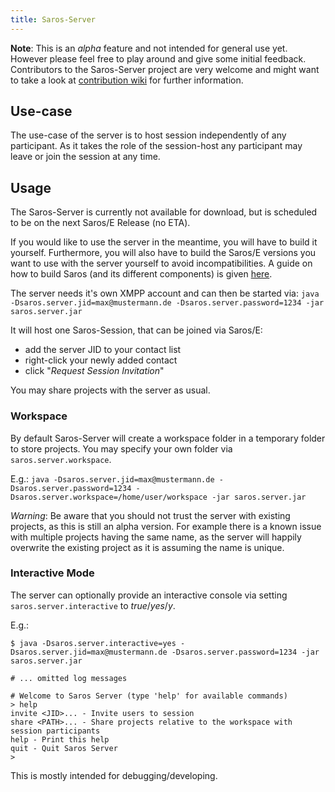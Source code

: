 ```yaml
---
title: Saros-Server
---
```


**Note**: This is an *alpha* feature and not intended for general use yet. However please feel free to play around and give some initial feedback. Contributors to the Saros-Server project are very welcome and might want to take a look at [contribution wiki](../contribute/saros-server.md) for further information.

## Use-case

The use-case of the server is to host session independently of any participant. As it takes the role of the session-host any participant may leave or join the session at any time.

## Usage

The Saros-Server is currently not available for download, but is scheduled to be on the next Saros/E Release (no ETA).

If you would like to use the server in the meantime, you will have to build it yourself.
Furthermore, you will also have to build the Saros/E versions you want to use with the server yourself to avoid incompatibilities.
A guide on how to build Saros (and its different components) is given [here](../contribute/development-environment.md).

The server needs it's own XMPP account and can then be started via:
`java -Dsaros.server.jid=max@mustermann.de -Dsaros.server.password=1234 -jar saros.server.jar`

It will host one Saros-Session, that can be joined via Saros/E:
- add the server JID to your contact list
- right-click your newly added contact
- click "*Request Session Invitation*"

You may share projects with the server as usual.

### Workspace

By default Saros-Server will create a workspace folder in a temporary folder to store projects.
You may specify your own folder via `saros.server.workspace`.

E.g.: `java -Dsaros.server.jid=max@mustermann.de -Dsaros.server.password=1234 -Dsaros.server.workspace=/home/user/workspace -jar saros.server.jar`

*Warning*: Be aware that you should not trust the server with existing projects, as this is still an alpha version. For example there is a known issue with multiple projects having the same name, as the server will happily overwrite the existing project as it is assuming the name is unique.

### Interactive Mode

The server can optionally provide an interactive console via setting `saros.server.interactive` to *true*/*yes*/*y*.

E.g.:
```
$ java -Dsaros.server.interactive=yes -Dsaros.server.jid=max@mustermann.de -Dsaros.server.password=1234 -jar saros.server.jar

# ... omitted log messages

# Welcome to Saros Server (type 'help' for available commands)
> help
invite <JID>... - Invite users to session
share <PATH>... - Share projects relative to the workspace with session participants
help - Print this help
quit - Quit Saros Server
> 
```

This is mostly intended for debugging/developing.
